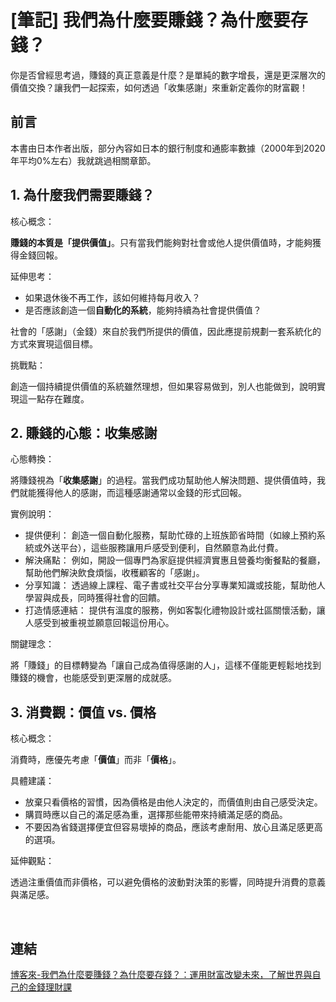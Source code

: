 # [筆記] 我們為什麼要賺錢？為什麼要存錢？

你是否曾經思考過，賺錢的真正意義是什麼？是單純的數字增長，還是更深層次的價值交換？讓我們一起探索，如何透過「收集感謝」來重新定義你的財富觀！
<!--more-->
## 前言

本書由日本作者出版，部分內容如日本的銀行制度和通膨率數據（2000年到2020年平均0%左右）我就跳過相關章節。

## 1. 為什麼我們需要賺錢？

核心概念：

**賺錢的本質是「提供價值」**。只有當我們能夠對社會或他人提供價值時，才能夠獲得金錢回報。

延伸思考：

- 如果退休後不再工作，該如何維持每月收入？
- 是否應該創造一個**自動化的系統**，能夠持續為社會提供價值？

社會的「感謝」（金錢）來自於我們所提供的價值，因此應提前規劃一套系統化的方式來實現這個目標。

挑戰點：

創造一個持續提供價值的系統雖然理想，但如果容易做到，別人也能做到，說明實現這一點存在難度。

## 2. 賺錢的心態：收集感謝

心態轉換：

將賺錢視為「**收集感謝**」的過程。當我們成功幫助他人解決問題、提供價值時，我們就能獲得他人的感謝，而這種感謝通常以金錢的形式回報。

實例說明：

- 提供便利：
  創造一個自動化服務，幫助忙碌的上班族節省時間（如線上預約系統或外送平台），這些服務讓用戶感受到便利，自然願意為此付費。
- 解決痛點：
  例如，開設一個專門為家庭提供經濟實惠且營養均衡餐點的餐廳，幫助他們解決飲食煩惱，收穫顧客的「感謝」。
- 分享知識：
  透過線上課程、電子書或社交平台分享專業知識或技能，幫助他人學習與成長，同時獲得社會的回饋。
- 打造情感連結：
  提供有溫度的服務，例如客製化禮物設計或社區關懷活動，讓人感受到被重視並願意回報這份用心。

關鍵理念：

將「賺錢」的目標轉變為「讓自己成為值得感謝的人」，這樣不僅能更輕鬆地找到賺錢的機會，也能感受到更深層的成就感。

## 3. 消費觀：價值 vs. 價格

核心概念：

消費時，應優先考慮「**價值**」而非「**價格**」。

具體建議：

- 放棄只看價格的習慣，因為價格是由他人決定的，而價值則由自己感受決定。
- 購買時應以自己的滿足感為重，選擇那些能帶來持續滿足感的商品。
- 不要因為省錢選擇便宜但容易壞掉的商品，應該考慮耐用、放心且滿足感更高的選項。

延伸觀點：

透過注重價值而非價格，可以避免價格的波動對決策的影響，同時提升消費的意義與滿足感。

‌

## 連結

[博客來-我們為什麼要賺錢？為什麼要存錢？：運用財富改變未來，了解世界與自己的金錢理財課](https://www.books.com.tw/products/0010985252 "‌")
